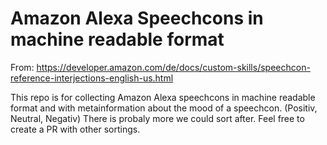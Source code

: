 # Amazon Alexa Speechcons in machine readable format

From: 
https://developer.amazon.com/de/docs/custom-skills/speechcon-reference-interjections-english-us.html

This repo is for collecting Amazon Alexa speechcons in machine readable format and with metainformation about the mood of a speechcon. (Positiv, Neutral, Negativ) There is probaly more we could sort after. Feel free to create a PR with other sortings.